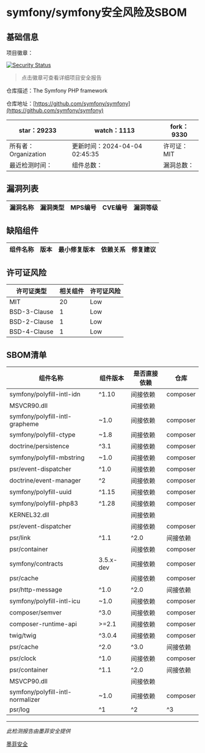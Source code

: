 # symfony/symfony安全风险及SBOM

## 基础信息

项目徽章：

[![Security Status](https://www.murphysec.com/platform3/v31/badge/1775596141213769728.svg)](https://www.murphysec.com/console/report/1691516035264176128/1775596141213769728)

> 点击徽章可查看详细项目安全报告

仓库描述：The Symfony PHP framework

仓库地址：[https://github.com/symfony/symfony](https://github.com/symfony/symfony)

| star：29233 | watch：1113 | fork：9330 |
| ----------- | -------------- | ------------ |
| 所有者：Organization | 更新时间：2024-04-04 02:45:35 | 许可证：MIT |
| 最近检测时间： | 组件总数： | 漏洞总数： |




## 漏洞列表

| 漏洞名称 | 漏洞类型 | MPS编号 | CVE编号 | 漏洞等级 |
| ------- | ------ | ------- | ------ | ----- |





## 缺陷组件

| 组件名称 | 版本 | 最小修复版本 | 依赖关系 | 修复建议 |
| -------- | ---- | ------------ | -------- | -------- |





## 许可证风险

| 许可证类型 | 相关组件 | 许可证风险 |
| ---------- | -------- | ---------- |
|MIT|20|Low|
|BSD-3-Clause|1|Low|
|BSD-2-Clause|1|Low|
|BSD-4-Clause|1|Low|




## SBOM清单

| 组件名称 | 组件版本 | 是否直接依赖 | 仓库 |
| -------- | -------- | ------------ | ---- |
|symfony/polyfill-intl-idn|^1.10|间接依赖|composer|
|MSVCR90.dll||间接依赖||
|symfony/polyfill-intl-grapheme|~1.0|间接依赖|composer|
|symfony/polyfill-ctype|~1.8|间接依赖|composer|
|doctrine/persistence|^3.1|间接依赖|composer|
|symfony/polyfill-mbstring|~1.0|间接依赖|composer|
|psr/event-dispatcher|^1.0|间接依赖|composer|
|doctrine/event-manager|^2|间接依赖|composer|
|symfony/polyfill-uuid|^1.15|间接依赖|composer|
|symfony/polyfill-php83|^1.28|间接依赖|composer|
|KERNEL32.dll||间接依赖||
|psr/event-dispatcher||间接依赖|composer|
|psr/link|^1.1|^2.0|间接依赖|composer|
|psr/container||间接依赖|composer|
|symfony/contracts|3.5.x-dev|间接依赖|composer|
|psr/cache||间接依赖|composer|
|psr/http-message|^1.0|^2.0|间接依赖|composer|
|symfony/polyfill-intl-icu|~1.0|间接依赖|composer|
|composer/semver|^3.0|间接依赖|composer|
|composer-runtime-api|>=2.1|间接依赖|composer|
|twig/twig|^3.0.4|间接依赖|composer|
|psr/cache|^2.0|^3.0|间接依赖|composer|
|psr/clock|^1.0|间接依赖|composer|
|psr/container|^1.1|^2.0|间接依赖|composer|
|MSVCP90.dll||间接依赖||
|symfony/polyfill-intl-normalizer|~1.0|间接依赖|composer|
|psr/log|^1|^2|^3|间接依赖|composer|


------

*此检测报告由墨菲安全提供*

[墨菲安全](www.murphysec.com)